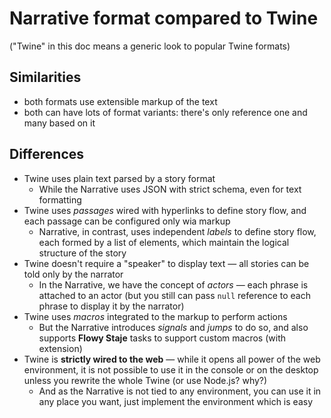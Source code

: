 # Narrative format compared to Twine

("Twine" in this doc means a generic look to popular Twine formats)


## Similarities

* both formats use extensible markup of the text
* both can have lots of format variants: there's only reference one and many based on it

## Differences

* Twine uses plain text parsed by a story format
  * While the Narrative uses JSON with strict schema, even for text formatting
* Twine uses *passages* wired with hyperlinks to define story flow, and each passage can be configured only wia markup
  * Narrative, in contrast, uses independent *labels* to define story flow, each formed by a list of elements, which maintain the logical structure of the story
* Twine doesn't require a "speaker" to display text — all stories can be told only by the narrator
  * In the Narrative, we have the concept of *actors* — each phrase is attached to an actor (but you still can pass `null` reference to each phrase to display it by the narrator)
* Twine uses *macros* integrated to the markup to perform actions
  * But the Narrative introduces *signals* and *jumps* to do so, and also supports **Flowy Staje** tasks to support custom macros (with extension)
* Twine is **strictly wired to the web** — while it opens all power of the web environment, it is not possible to use it in the console or on the desktop unless you rewrite the whole Twine (or use Node.js? why?)
  * And as the Narrative is not tied to any environment, you can use it in any place you want, just implement the environment which is easy
